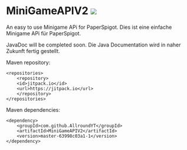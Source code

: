 # MiniGameAPIV2  [![](https://jitpack.io/v/AllroundYT/MiniGameAPIV2.svg)](https://jitpack.io/#AllroundYT/MiniGameAPIV2)
An easy to use Minigame APi for PaperSpigot.
Dies ist eine einfache Minigame APi für PaperSpigot.

JavaDoc will be completed soon.
Die Java Documentation wird in naher Zukunft fertig gestellt.

Maven repository:
```
<repositories>
    <repository>
	<id>jitpack.io</id>
	<url>https://jitpack.io</url>
    </repository>
</repositories>
```
Maven dependencies:
```
<dependency>
    <groupId>com.github.AllroundYT</groupId>
    <artifactId>MiniGameAPIV2</artifactId>
    <version>master-63998c03a1-1</version>
</dependency>
```

